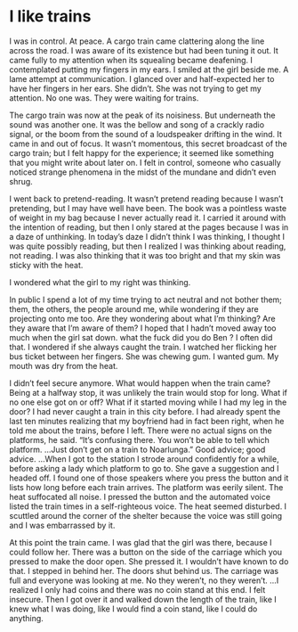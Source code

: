 # I like trains

I was in control. At peace. A cargo train came clattering along the line across the road. I was aware of its existence but had been tuning it out. It came fully to my attention when its squealing became deafening. I contemplated putting my fingers in my ears. I smiled at the girl beside me. A lame attempt at communication. I glanced over and half-expected her to have her fingers in her ears. She didn’t. She was not trying to get my attention. No one was. They were waiting for trains.

The cargo train was now at the peak of its noisiness. But underneath the sound was another one. It was the bellow and song of a crackly radio signal, or the boom from the sound of a loudspeaker drifting in the wind. It came in and out of focus. It wasn’t momentous, this secret broadcast of the cargo train; but I felt happy for the experience; it seemed like something that you might write about later on. I felt in control, someone who casually noticed strange phenomena in the midst of the mundane and didn’t even shrug.

I went back to pretend-reading. It wasn’t pretend reading because I wasn’t pretending, but I may have well have been. The book was a pointless waste of weight in my bag because I never actually read it. I carried it around with the intention of reading, but then I only stared at the pages because I was in a daze of unthinking. In today’s daze I didn’t think I was thinking, I thought I was quite possibly reading, but then I realized I was thinking about reading, not reading. I was also thinking that it was too bright and that my skin was sticky with the heat.

I wondered what the girl to my right was thinking.

In public I spend a lot of my time trying to act neutral and not bother them; them, the others, the people around me, while wondering if they are projecting onto me too. Are they wondering about what I’m thinking? Are they aware that I’m aware of them? I hoped that I hadn’t moved away too much when the girl sat down. what the fuck did you do Ben ? I often did that. I wondered if she always caught the train. I watched her flicking her bus ticket between her fingers. She was chewing gum. I wanted gum. My mouth was dry from the heat.

I didn’t feel secure anymore. What would happen when the train came? Being at a halfway stop, it was unlikely the train would stop for long. What if no one else got on or off? What if it started moving while I had my leg in the door? I had never caught a train in this city before. I had already spent the last ten minutes realizing that my boyfriend had in fact been right, when he told me about the trains, before I left. There were no actual signs on the platforms, he said. “It’s confusing there. You won’t be able to tell which platform. …Just don’t get on a train to Noarlunga.” Good advice; good advice. …When I got to the station I strode around confidently for a while, before asking a lady which platform to go to. She gave a suggestion and I headed off. I found one of those speakers where you press the button and it lists how long before each train arrives. The platform was eerily silent. The heat suffocated all noise. I pressed the button and the automated voice listed the train times in a self-righteous voice. The heat seemed disturbed. I scuttled around the corner of the shelter because the voice was still going and I was embarrassed by it.

At this point the train came. I was glad that the girl was there, because I could follow her. There was a button on the side of the carriage which you pressed to make the door open. She pressed it. I wouldn’t have known to do that. I stepped in behind her. The doors shut behind us. The carriage was full and everyone was looking at me. No they weren’t, no they weren’t. …I realized I only had coins and there was no coin stand at this end. I felt insecure. Then I got over it and walked down the length of the train, like I knew what I was doing, like I would find a coin stand, like I could do anything.
